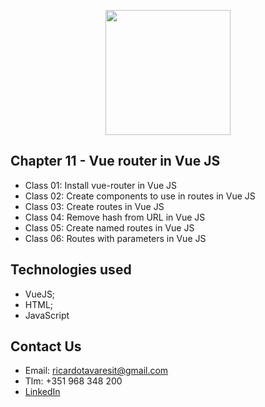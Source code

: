 <p align="center"><img src="https://www.vectorlogo.zone/logos/vuejs/vuejs-ar21.svg" width="200px"></p>

<h2>Chapter 11 - Vue router in Vue JS</h2>

- Class 01: Install vue-router in Vue JS
- Class 02: Create components to use in routes in Vue JS
- Class 03: Create routes in Vue JS
- Class 04: Remove hash from URL in Vue JS
- Class 05: Create named routes in Vue JS
- Class 06: Routes with parameters in Vue JS

## Technologies used
- VueJS;
- HTML;
- JavaScript

## Contact Us

- Email: ricardotavaresit@gmail.com
- Tlm: +351 968 348 200
- [LinkedIn](https://www.linkedin.com/in/ricardotavaresit/)
